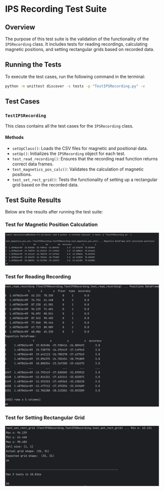 # IPS Recording Test Suite

## Overview
The purpose of this test suite is the validation of the functionality of the `IPSRecording` class. It includes tests for reading recordings, calculating magnetic positions, and setting rectangular grids based on recorded data.

## Running the Tests
To execute the test cases, run the following command in the terminal:
```bash
python -m unittest discover -s tests -p "TestIPSRecording.py" -v
```

## Test Cases

### `TestIPSRecording`
This class contains all the test cases for the `IPSRecording` class.

#### Methods
- `setUpClass()`: Loads the CSV files for magnetic and positional data.
- `setUp()`: Initializes the `IPSRecording` object for each test.
- `test_read_recording()`: Ensures that the recording read function returns correct data frames.
- `test_magnetics_pos_calc()`: Validates the calculation of magnetic positions.
- `test_set_rect_grid()`: Tests the functionality of setting up a rectangular grid based on the recorded data.


## Test Suite Results

Below are the results after running the test suite:

### Test for Magnetic Position Calculation

![Test for Magnetic Position Calculation](/images/test_magnetics_pos_calc.png)

### Test for Reading Recording
![Test for Reading Recording](/images/test_read_recording.png)

### Test for Setting Rectangular Grid

![Test for Setting Rectangular Grid](/images/test_set_rect_grid.png)


